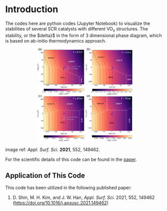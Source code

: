 # Introduction
The codes here are python codes (Jupyter Notebook) to visualize the stabilities of several SCR catalysts with different VO<sub>x</sub> structures. The stability, or the \$delta}$ in the form of 3 dimensional phase diagram, which is based on ab-initio thermodynamics approach.

<p align="center">
	<img src="imgs/stability_diagram.jpg" alt="stability_diagram" width="60%" height="60%"/>
</p>

image ref: *Appl. Surf. Sci.* **2021**, 552, 149462.

For the scientific details of this code can be found in the [paper](https://doi.org/10.1016/j.apsusc.2021.149462).

## Application of This Code
This code has been utilized in the following published paper:
1. D. Shin, M. H. Kim, and J. W. Han, *Appl. Surf. Sci.* 2021, 552, 149462 (https://doi.org/10.1016/j.apsusc.2021.149462)
